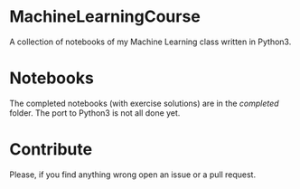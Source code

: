 # MachineLearningCourse
A collection of notebooks of my Machine Learning class written in Python3.

# Notebooks
The completed notebooks (with exercise solutions) are in the _completed_ folder. The port to Python3 is not all done yet.

# Contribute
Please, if you find anything wrong open an issue or a pull request.
